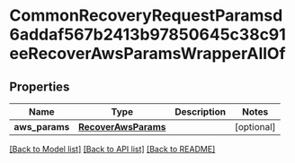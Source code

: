 # CommonRecoveryRequestParamsd6addaf567b2413b97850645c38c91eeRecoverAwsParamsWrapperAllOf


## Properties
Name | Type | Description | Notes
------------ | ------------- | ------------- | -------------
**aws_params** | [**RecoverAwsParams**](RecoverAwsParams.md) |  | [optional] 

[[Back to Model list]](../README.md#documentation-for-models) [[Back to API list]](../README.md#documentation-for-api-endpoints) [[Back to README]](../README.md)


